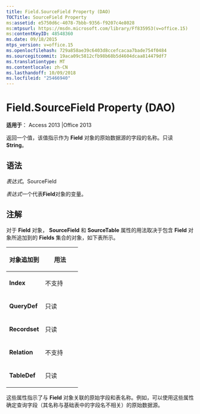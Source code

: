 ```yaml
---
title: Field.SourceField Property (DAO)
TOCTitle: SourceField Property
ms:assetid: e5750d6c-4078-7bbb-9356-f9207c4e8028
ms:mtpsurl: https://msdn.microsoft.com/library/Ff835953(v=office.15)
ms:contentKeyID: 48548360
ms.date: 09/18/2015
mtps_version: v=office.15
ms.openlocfilehash: 729a858ae39c6403d8ccefcacaa7bade754f0484
ms.sourcegitcommit: 19aca09c5812cfb98b68b5d4604dcaa814479df7
ms.translationtype: MT
ms.contentlocale: zh-CN
ms.lasthandoff: 10/09/2018
ms.locfileid: "25466940"
---
```

# <a name="fieldsourcefield-property-dao"></a>Field.SourceField Property (DAO)


**适用于**： Access 2013 |Office 2013

返回一个值，该值指示作为 **Field** 对象的原始数据源的字段的名称。只读 **String**。

## <a name="syntax"></a>语法

*表达式*。SourceField

*表达式*一个代表**Field**对象的变量。

## <a name="remarks"></a>注解

对于 **Field** 对象， **SourceField** 和 **SourceTable** 属性的用法取决于包含 **Field** 对象所追加到的 **Fields** 集合的对象，如下表所示。

<table>
<colgroup>
<col style="width: 50%" />
<col style="width: 50%" />
</colgroup>
<thead>
<tr class="header">
<th><p>对象追加到</p></th>
<th><p>用法</p></th>
</tr>
</thead>
<tbody>
<tr class="odd">
<td><p><strong>Index</strong></p></td>
<td><p>不支持</p></td>
</tr>
<tr class="even">
<td><p><strong>QueryDef</strong></p></td>
<td><p>只读</p></td>
</tr>
<tr class="odd">
<td><p><strong>Recordset</strong></p></td>
<td><p>只读</p></td>
</tr>
<tr class="even">
<td><p><strong>Relation</strong></p></td>
<td><p>不支持</p></td>
</tr>
<tr class="odd">
<td><p><strong>TableDef</strong></p></td>
<td><p>只读</p></td>
</tr>
</tbody>
</table>


这些属性指示了与 **Field** 对象关联的原始字段和表名称。例如，可以使用这些属性确定查询字段（其名称与基础表中的字段名不相关）的原始数据源。

